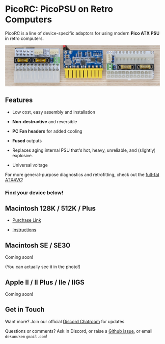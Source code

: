 # PicoRC: PicoPSU on Retro Computers

PicoRC is a line of device-specific adaptors for using modern **Pico ATX PSU** in retro computers.

![Alt text](photos/header.jpeg)

## Features

* Low cost, easy assembly and installation

* **Non-destructive** and reversible

* **PC Fan headers** for added cooling

* **Fused** outputs

* Replaces aging internal PSU that's hot, heavy, unreliable, and (slightly) explosive.

* Universal voltage

For more general-purpose diagnostics and retrofitting, check out the [full-fat ATX4VC](https://github.com/dekuNukem/ATX4VC)!

### Find your device below!

## Macintosh 128K / 512K / Plus

* [Purchase Link](https://www.tindie.com/products/28754/)

* [Instructions](og_mac.md)

## Macintosh SE / SE30

Coming soon!

(You can actually see it in the photo!)

## Apple II / II Plus / IIe / IIGS

Coming soon!

## Get in Touch

Want more? Join our official [Discord Chatroom](https://discord.gg/T9uuFudg7j) for updates.

Questions or comments? Ask in Discord, or raise a [Github issue](https://github.com/dekuNukem/ATX4VC/issues), or email `dekunukem` `gmail.com`!


